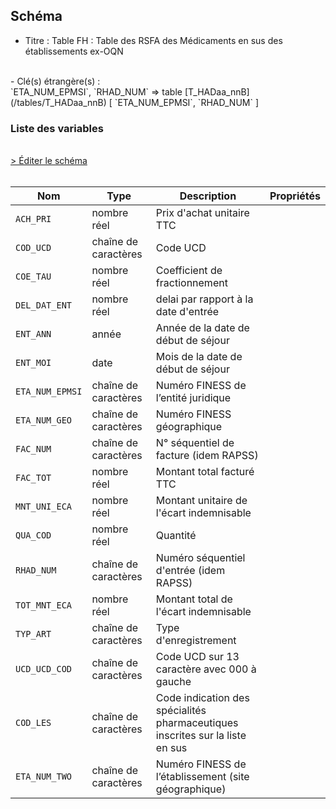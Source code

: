## Schéma

- Titre : Table FH : Table des RSFA des Médicaments en sus des établissements ex-OQN
<br />
- Clé(s) étrangère(s) : <br />
`ETA_NUM_EPMSI`, `RHAD_NUM` => table [T_HADaa_nnB](/tables/T_HADaa_nnB) [ `ETA_NUM_EPMSI`, `RHAD_NUM` ]<br />

### Liste des variables
<br />
<div>
    <a href="https://gitlab.com/healthdatahub/schema-snds/edit/master/schemas/PMSI/PMSI%20HAD/T_HADaa_nnFH.json"  
    arget="_blank" rel="noopener noreferrer">> Éditer le schéma</a>
    <OutboundLink />
</div>
<br />

Nom|Type|Description|Propriétés
-|-|-|-
`ACH_PRI`|nombre réel|Prix d&#x27;achat unitaire TTC||
`COD_UCD`|chaîne de caractères|Code UCD||
`COE_TAU`|nombre réel|Coefficient de fractionnement||
`DEL_DAT_ENT`|nombre réel|delai par rapport à la date d&#x27;entrée||
`ENT_ANN`|année|Année de la date de début de séjour||
`ENT_MOI`|date|Mois de la date de début de séjour||
`ETA_NUM_EPMSI`|chaîne de caractères|Numéro FINESS de l’entité juridique||
`ETA_NUM_GEO`|chaîne de caractères|Numéro FINESS  géographique||
`FAC_NUM`|chaîne de caractères|N° séquentiel de facture (idem RAPSS)||
`FAC_TOT`|nombre réel|Montant total facturé TTC||
`MNT_UNI_ECA`|nombre réel|Montant unitaire de l&#x27;écart indemnisable||
`QUA_COD`|nombre réel|Quantité||
`RHAD_NUM`|chaîne de caractères|Numéro séquentiel d&#x27;entrée (idem RAPSS)||
`TOT_MNT_ECA`|nombre réel|Montant total de l&#x27;écart indemnisable||
`TYP_ART`|chaîne de caractères|Type d&#x27;enregistrement||
`UCD_UCD_COD`|chaîne de caractères|Code UCD sur 13 caractère avec 000 à gauche||
`COD_LES`|chaîne de caractères|Code indication des spécialités pharmaceutiques inscrites sur la liste en sus||
`ETA_NUM_TWO`|chaîne de caractères|Numéro FINESS de l’établissement (site géographique)||

